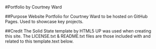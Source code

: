 #Portfolio by Courtney Ward

##Purpose
Website Portfolio for Courtney Ward to be hosted on GitHub Pages. Used to showcase key projects. 

##Credit
The Solid State template by HTML5 UP was used when creating this site. The LICENSE.txt & README.txt files are those included with and related to this template.text below.